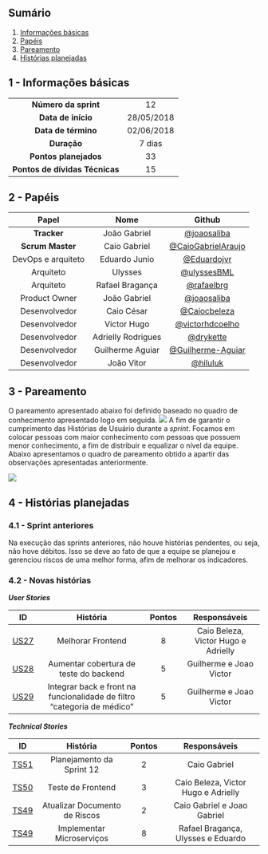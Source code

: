 ## Sumário

1. [Informações básicas](#1---informações-básicas)
1. [Papéis](#2---papéis)
1. [Pareamento](#3---pareamento)
1. [Histórias planejadas](#4---histórias-planejadas)


## 1 - Informações básicas

| | |
|:--:|:--:|
|**Número da sprint**|12|
|**Data de início**|28/05/2018|
|**Data de término**|02/06/2018|
|**Duração**|7 dias|
|**Pontos planejados**|33|
|**Pontos de dívidas Técnicas**|15|

## 2 - Papéis

|Papel|Nome|Github|
|:---:|:--:|:--:|
|**Tracker**|João Gabriel|[@joaosaliba]()|
|**Scrum Master**|Caio Gabriel| [@CaioGabrielAraujo]()|
|DevOps e arquiteto|Eduardo Junio|[@Eduardojvr](https://github.com/Eduardojvr)|
|Arquiteto|Ulysses|[@ulyssesBML]()|
|Arquiteto|Rafael Bragança|[@rafaelbrg](https://github.com/rafaelbrg)|
|Product Owner|João Gabriel|[@joaosaliba]()|
|Desenvolvedor|Caio César|[@Caiocbeleza]()|
|Desenvolvedor|Victor Hugo|[@victorhdcoelho]()|
|Desenvolvedor|Adrielly Rodrigues|[@drykette]()|
|Desenvolvedor|Guilherme Aguiar|[@Guilherme-Aguiar]()|
|Desenvolvedor|João Vitor|[@hiluluk]()|

## 3 - Pareamento

O pareamento apresentado abaixo foi definido baseado no quadro de conhecimento apresentado logo em seguida.
<img src="{{site.baseurl}}/documentos/imagens/Sprint11/conhecimento_s11.png">
A fim de garantir o cumprimento das Histórias de Usuário durante a *sprint*. Focamos em colocar pessoas com maior conhecimento com pessoas que possuem menor conhecimento, a fim de distribuir e equalizar o nível da equipe. Abaixo apresentamos o quadro de pareamento obtido a apartir das observações apresentadas anteriormente.

<img src="{{site.baseurl}}/documentos/imagens/Sprint11/pareamento_s12.png">

## 4 - Histórias planejadas

### 4.1 - Sprint anteriores

Na execução das sprints anteriores, não houve histórias pendentes, ou seja, não hove débitos. Isso se deve ao fato de que a equipe se planejou e gerenciou riscos de uma melhor forma, afim de melhorar os indicadores.

### 4.2 - Novas histórias


  ***User Stories***

|ID|História|Pontos|Responsáveis|
|:-:|:-----:|:----:|:----------:|
|[US27](https://github.com/fga-gpp-mds/2018.1_Gerencia_mais/issues/220)| Melhorar Frontend | 8 | Caio Beleza, Victor Hugo e Adrielly  |
|[US28](https://github.com/fga-gpp-mds/2018.1_Gerencia_mais/issues/222)| Aumentar cobertura de teste do backend | 5 | Guilherme e Joao Victor |
|[US29](https://github.com/fga-gpp-mds/2018.1_Gerencia_mais/issues/223)| Integrar back e front na funcionalidade de filtro “categoria de médico” | 5 | Guilherme e Joao Victor  |


  ***Technical Stories***

|ID|História|Pontos|Responsáveis|
|:-:|:-----:|:----:|:----------:|
|[TS51](https://github.com/fga-gpp-mds/2018.1_Gerencia_mais/issues/225)| Planejamento da Sprint 12| 2 | Caio Gabriel |
|[TS50](https://github.com/fga-gpp-mds/2018.1_Gerencia_mais/issues/221)| Teste de Frontend| 3 | Caio Beleza, Victor Hugo e Adrielly |
|[TS49](https://github.com/fga-gpp-mds/2018.1_Gerencia_mais/issues/219)| Atualizar Documento de Riscos | 2 | Caio Gabriel e Joao Gabriel |
|[TS49](https://github.com/fga-gpp-mds/2018.1_Gerencia_mais/issues/219)| Implementar Microserviços | 8 | Rafael Bragança, Ulysses e Eduardo |
